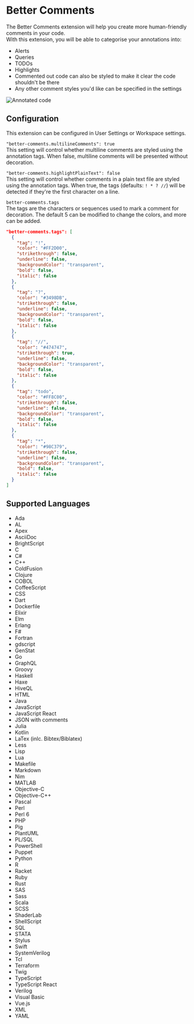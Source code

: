 # Better Comments

The Better Comments extension will help you create more human-friendly comments in your code.  
With this extension, you will be able to categorise your annotations into:
* Alerts
* Queries
* TODOs
* Highlights
* Commented out code can also be styled to make it clear the code shouldn't be there
* Any other comment styles you'd like can be specified in the settings

![Annotated code](images/better-comments.PNG)

## Configuration

This extension can be configured in User Settings or Workspace settings.

`"better-comments.multilineComments": true`  
 This setting will control whether multiline comments are styled using the annotation tags.
 When false, multiline comments will be presented without decoration.

`"better-comments.highlightPlainText": false`  
This setting will control whether comments in a plain text file are styled using the annotation tags.
When true, the tags (defaults: `! * ? //`) will be detected if they're the first character on a line.

`better-comments.tags`  
The tags are the characters or sequences used to mark a comment for decoration.
The default 5 can be modified to change the colors, and more can be added.

```json
"better-comments.tags": [
  {
    "tag": "!",
    "color": "#FF2D00",
    "strikethrough": false,
    "underline": false,
    "backgroundColor": "transparent",
    "bold": false,
    "italic": false
  },
  {
    "tag": "?",
    "color": "#3498DB",
    "strikethrough": false,
    "underline": false,
    "backgroundColor": "transparent",
    "bold": false,
    "italic": false
  },
  {
    "tag": "//",
    "color": "#474747",
    "strikethrough": true,
    "underline": false,
    "backgroundColor": "transparent",
    "bold": false,
    "italic": false
  },
  {
    "tag": "todo",
    "color": "#FF8C00",
    "strikethrough": false,
    "underline": false,
    "backgroundColor": "transparent",
    "bold": false,
    "italic": false
  },
  {
    "tag": "*",
    "color": "#98C379",
    "strikethrough": false,
    "underline": false,
    "backgroundColor": "transparent",
    "bold": false,
    "italic": false
  }
]
```

## Supported Languages

* Ada
* AL
* Apex
* AsciiDoc
* BrightScript
* C
* C#
* C++
* ColdFusion
* Clojure
* COBOL
* CoffeeScript
* CSS
* Dart
* Dockerfile
* Elixir
* Elm
* Erlang
* F#
* Fortran
* gdscript
* GenStat
* Go
* GraphQL
* Groovy
* Haskell
* Haxe
* HiveQL
* HTML
* Java
* JavaScript
* JavaScript React
* JSON with comments
* Julia
* Kotlin
* LaTex (inlc. Bibtex/Biblatex)
* Less
* Lisp
* Lua
* Makefile
* Markdown
* Nim
* MATLAB
* Objective-C
* Objective-C++
* Pascal
* Perl
* Perl 6
* PHP
* Pig
* PlantUML
* PL/SQL
* PowerShell
* Puppet
* Python
* R
* Racket
* Ruby
* Rust
* SAS
* Sass
* Scala
* SCSS
* ShaderLab
* ShellScript
* SQL
* STATA
* Stylus
* Swift
* SystemVerilog
* Tcl
* Terraform
* Twig
* TypeScript
* TypeScript React
* Verilog
* Visual Basic
* Vue.js
* XML
* YAML
